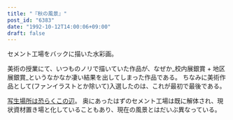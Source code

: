 ```yaml
---
title: "『秋の風景』"
post_id: "6383"
date: "1992-10-12T14:00:06+09:00"
draft: false
---
```



セメント工場をバックに描いた水彩画。

美術の授業にて、いつものノリで描いていた作品が、なぜか_校内展銀賞 + 地区展銀賞_というなかなか凄い結果を出してしまった作品である。
ちなみに美術作品として(ファンイラストとか除いて)入選したのは、これが最初で最後である。

[写生場所は恐らくこの辺](https://www.google.co.jp/maps/@35.940711,139.337592,3a,75y,34.79h,95.36t/data=!3m4!1e1!3m2!1s3TfJl9DgCF2KcOAbpBQcKA!2e0)。
奥にあったはずのセメント工場は既に解体され、現状資材置き場と化していることもあり、現在の風景とはだいぶ異なっている。
